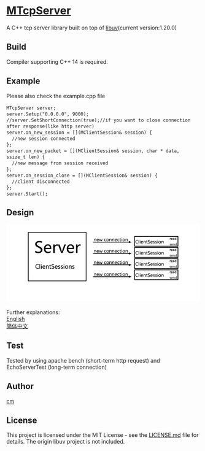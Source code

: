 ﻿# [MTcpServer](https://github.com/cm-MMK-2/MTcpServer/)
A C++ tcp server library built on top of [libuv](https://github.com/libuv/libuv)(current version:1.20.0)

## Build
Compiler supporting C++ 14 is required.

## Example
Please also check the example.cpp file
```
MTcpServer server;
server.Setup("0.0.0.0", 9000);
//server.SetShortConnection(true);//if you want to close connection after response(like http server)
server.on_new_session = [](MClientSession& session) {
  //new session connected
};
server.on_new_packet = [](MClientSession& session, char * data, ssize_t len) {
  //new message from session received
};
server.on_session_close = [](MClientSession& session) {
  //client disconnected
};
server.Start();
```

## Design
![simple_design](https://github.com/cm-MMK-2/MTcpServer/blob/master/pics/simple_design.png)</br>
</br>
Further explanations:</br>
[English](https://www.bakako.com/build-a-scalable-tcp-server-based-on-libuv)</br>
[简体中文](https://zhuanlan.zhihu.com/p/35358510)

## Test
Tested by using apache bench (short-term http request) and EchoServerTest (long-term connection)

## Author
[cm](https://www.bakako.com)

## License

This project is licensed under the MIT License - see the [LICENSE.md](LICENSE.md) file for details.
The origin libuv project is not included.
